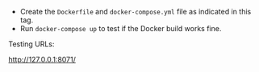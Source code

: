 * Create the `Dockerfile` and `docker-compose.yml` file as indicated in this tag.
* Run `docker-compose up` to test if the Docker build works fine.

Testing URLs:

http://127.0.0.1:8071/